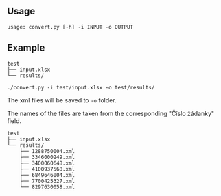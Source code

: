 ## Usage

```
usage: convert.py [-h] -i INPUT -o OUTPUT
```

## Example

```
test
├── input.xlsx
└── results/
```

```
./convert.py -i test/input.xlsx -o test/results/
```

The xml files will be saved to `-o` folder. 

The names of the files are taken from the corresponding "Číslo žádanky" field.

```
test
├── input.xlsx
└── results/
    ├── 1288750004.xml
    ├── 3346000249.xml
    ├── 3400060648.xml
    ├── 4100937568.xml
    ├── 6849646004.xml
    ├── 7700425327.xml
    └── 8297630058.xml


```
